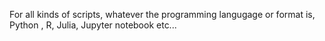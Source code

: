 For all kinds of scripts, whatever the programming langugage or format is, Python , R, Julia, Jupyter notebook etc...